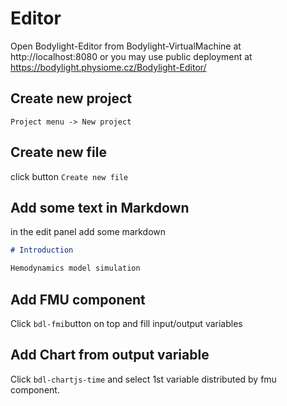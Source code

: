# Editor

Open Bodylight-Editor from Bodylight-VirtualMachine at http://localhost:8080
or you may use public deployment at https://bodylight.physiome.cz/Bodylight-Editor/

## Create new project

`Project menu -> New project`

## Create new file

click button
`Create new file`

## Add some text in Markdown

in the edit panel add some markdown

```markdown
# Introduction

Hemodynamics model simulation

```

## Add FMU component

Click `bdl-fmi`button on top and fill input/output variables

## Add Chart from output variable

Click `bdl-chartjs-time` and select 1st variable distributed by fmu component. 